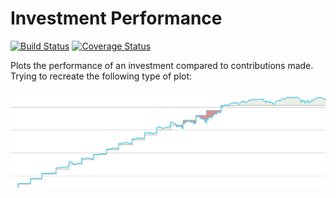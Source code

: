 # Investment Performance

[![Build Status](https://travis-ci.com/kevindugan/InvestmentPerformance.svg?branch=master)](https://travis-ci.com/kevindugan/InvestmentPerformance)
[![Coverage Status](https://coveralls.io/repos/github/kevindugan/InvestmentPerformance/badge.svg?branch=master)](https://coveralls.io/github/kevindugan/InvestmentPerformance?branch=master)

Plots the performance of an investment compared to contributions made. Trying to recreate the following type of plot:

<kbd><img src="figs/InvestmentPlot.png" /></kbd>